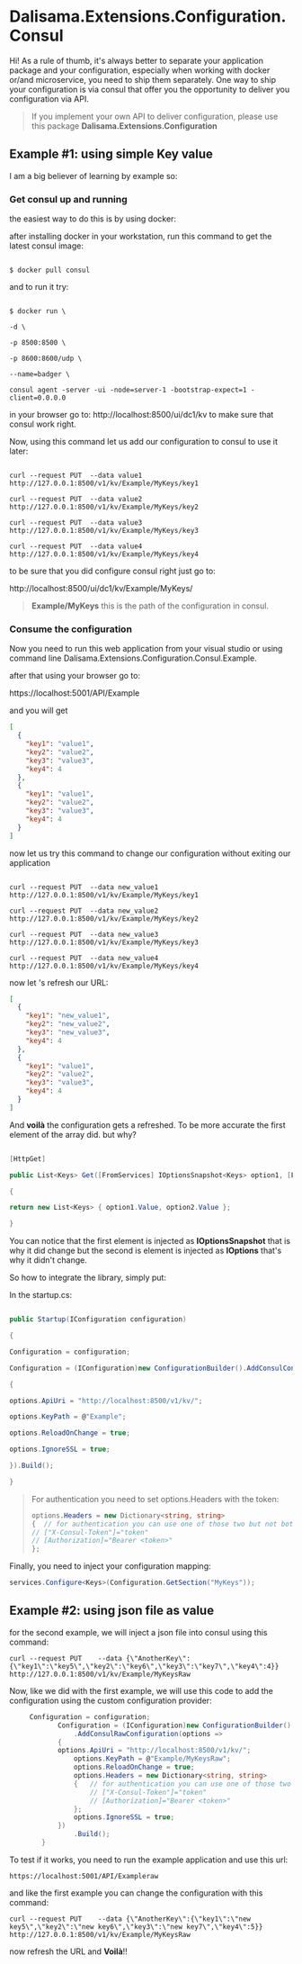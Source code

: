 
# Dalisama.Extensions.Configuration.Consul

Hi! As a rule of thumb, it's always better to separate your application package and your configuration, especially when working with docker or/and microservice, you need to ship them separately. One way to ship your configuration is via consul that offer you the opportunity to deliver you configuration via API.

> If you implement your own API to deliver configuration, please use this package **Dalisama.Extensions.Configuration**

## Example #1: using simple Key value

I am a big believer of learning by example so:

###  Get consul up and running

the easiest way to do this is by using docker:

after installing docker in your workstation, run this command to get the latest consul image:

```shell-session

$ docker pull consul

```

and to run it try:

```shell-session

$ docker run \

-d \

-p 8500:8500 \

-p 8600:8600/udp \

--name=badger \

consul agent -server -ui -node=server-1 -bootstrap-expect=1 -client=0.0.0.0

```

in your browser go to: http://localhost:8500/ui/dc1/kv to make sure that consul work right.

Now, using this command let us add our configuration to consul to use it later:

``` shell-session

curl --request PUT  --data value1  http://127.0.0.1:8500/v1/kv/Example/MyKeys/key1

curl --request PUT  --data value2  http://127.0.0.1:8500/v1/kv/Example/MyKeys/key2

curl --request PUT  --data value3  http://127.0.0.1:8500/v1/kv/Example/MyKeys/key3

curl --request PUT  --data value4  http://127.0.0.1:8500/v1/kv/Example/MyKeys/key4

```

to be sure that you did configure consul right just go to:

http://localhost:8500/ui/dc1/kv/Example/MyKeys/

>**Example/MyKeys** this is the path of the configuration in consul.

###  Consume the configuration

Now you need to run this web application from your visual studio or using command line Dalisama.Extensions.Configuration.Consul.Example.

after that using your browser go to:

https://localhost:5001/API/Example

and you will get

```json
[
  {
    "key1": "value1",
    "key2": "value2",
    "key3": "value3",
    "key4": 4
  },
  {
    "key1": "value1",
    "key2": "value2",
    "key3": "value3",
    "key4": 4
  }
]
```

now let us try this command to change our configuration without exiting our application

``` shell-session

curl --request PUT  --data new_value1  http://127.0.0.1:8500/v1/kv/Example/MyKeys/key1

curl --request PUT  --data new_value2  http://127.0.0.1:8500/v1/kv/Example/MyKeys/key2

curl --request PUT  --data new_value3  http://127.0.0.1:8500/v1/kv/Example/MyKeys/key3

curl --request PUT  --data new_value4  http://127.0.0.1:8500/v1/kv/Example/MyKeys/key4

```

now let 's refresh our URL:

```json
[
  {
    "key1": "new_value1",
    "key2": "new_value2",
    "key3": "new_value3",
    "key4": 4
  },
  {
    "key1": "value1",
    "key2": "value2",
    "key3": "value3",
    "key4": 4
  }
]
```

And **voilà** the configuration gets a refreshed. To be more accurate the first element of the array did. but why?

```` csharp

[HttpGet]

public List<Keys> Get([FromServices] IOptionsSnapshot<Keys> option1, [FromServices] IOptions<Keys> option2)

{

return new List<Keys> { option1.Value, option2.Value };

}

````

You can notice that the first element is injected as **IOptionsSnapshot** that is why it did change but the second is element is injected as **IOptions** that's why it didn't change.

So how to integrate the library, simply put:

In the startup.cs:

```csharp

public Startup(IConfiguration configuration)

{

Configuration = configuration;

Configuration = (IConfiguration)new ConfigurationBuilder().AddConsulConfiguration(options =>

{

options.ApiUri = "http://localhost:8500/v1/kv/";

options.KeyPath = @"Example";

options.ReloadOnChange = true;

options.IgnoreSSL = true;

}).Build();

}

```

> For authentication you need to set options.Headers with the token:
>
>  ````csharp
>options.Headers = new Dictionary<string, string>
>  {  // for authentication you can use one of those two but not both, don't be creedy
>  // ["X-Consul-Token"]="token"
>  // [Authorization]="Bearer <token>"
>  };
>  ````

Finally, you need to inject your configuration mapping:

```` csharp
services.Configure<Keys>(Configuration.GetSection("MyKeys"));
````

## Example #2: using json file as value

for the second example, we will inject a json file into consul using this command:
````shell-session
curl --request PUT    --data {\"AnotherKey\":{\"key1\":\"key5\",\"key2\":\"key6\",\"key3\":\"key7\",\"key4\":4}}   http://127.0.0.1:8500/v1/kv/Example/MyKeysRaw
````

Now, like we did with the first example, we will use this code to add the configuration using the custom configuration provider:

```` csharp
     Configuration = configuration;
            Configuration = (IConfiguration)new ConfigurationBuilder()
                .AddConsulRawConfiguration(options =>
            {
	        options.ApiUri = "http://localhost:8500/v1/kv/";
                options.KeyPath = @"Example/MyKeysRaw";
                options.ReloadOnChange = true;
                options.Headers = new Dictionary<string, string>
                {   // for authentication you can use one of those two but not both, don't be creedy
                    // ["X-Consul-Token"]="token"
                    // [Authorization]="Bearer <token>"
                };
                options.IgnoreSSL = true;
            })
                .Build();
        }
````

To test if it works, you need to run the example application and use this url:
````
https://localhost:5001/API/Exampleraw
````
and like the first example you can change the configuration with this command:
````shell-session
curl --request PUT    --data {\"AnotherKey\":{\"key1\":\"new key5\",\"key2\":\"new key6\",\"key3\":\"new key7\",\"key4\":5}}   http://127.0.0.1:8500/v1/kv/Example/MyKeysRaw
````

now refresh the URL and **Voilà**!!

